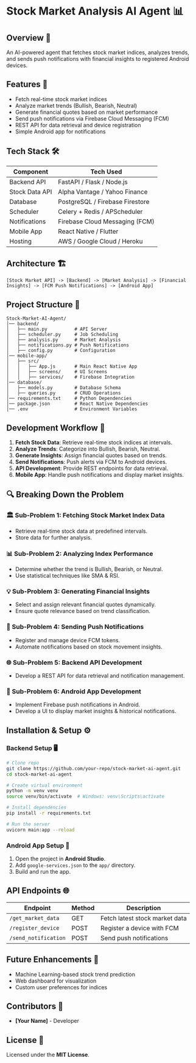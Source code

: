 # Stock Market Analysis AI Agent 📊

## Overview 🎯
An AI-powered agent that fetches stock market indices, analyzes trends, and sends push notifications with financial insights to registered Android devices.

## Features 🚀
- Fetch real-time stock market indices
- Analyze market trends (Bullish, Bearish, Neutral)
- Generate financial quotes based on market performance
- Send push notifications via Firebase Cloud Messaging (FCM)
- REST API for data retrieval and device registration
- Simple Android app for notifications

## Tech Stack 🛠️
| Component         | Tech Used                         |
|------------------|---------------------------------|
| Backend API      | FastAPI / Flask / Node.js       |
| Stock Data API   | Alpha Vantage / Yahoo Finance  |
| Database         | PostgreSQL / Firebase Firestore |
| Scheduler        | Celery + Redis / APScheduler   |
| Notifications    | Firebase Cloud Messaging (FCM) |
| Mobile App       | React Native / Flutter         |
| Hosting         | AWS / Google Cloud / Heroku    |

## Architecture 🏗️
```
[Stock Market API] -> [Backend] -> [Market Analysis] -> [Financial Insights] -> [FCM Push Notifications] -> [Android App]
```

## Project Structure 📂
```
Stock-Market-AI-Agent/
│── backend/
│   ├── main.py          # API Server
│   ├── scheduler.py     # Job Scheduling
│   ├── analysis.py      # Market Analysis
│   ├── notifications.py # Push Notifications
│   ├── config.py        # Configuration
│── mobile-app/
│   ├── src/
│   │   ├── App.js       # Main React Native App
│   │   ├── screens/     # UI Screens
│   │   ├── services/    # Firebase Integration
│── database/
│   ├── models.py        # Database Schema
│   ├── queries.py       # CRUD Operations
│── requirements.txt     # Python Dependencies
│── package.json         # React Native Dependencies
│── .env                 # Environment Variables
```

## Development Workflow 🔄
1. **Fetch Stock Data**: Retrieve real-time stock indices at intervals.
2. **Analyze Trends**: Categorize into Bullish, Bearish, Neutral.
3. **Generate Insights**: Assign financial quotes based on trends.
4. **Send Notifications**: Push alerts via FCM to Android devices.
5. **API Development**: Provide REST endpoints for data retrieval.
6. **Mobile App**: Handle push notifications and display market insights.

## 🔍 Breaking Down the Problem

### 🏛 Sub-Problem 1: Fetching Stock Market Index Data
- Retrieve real-time stock data at predefined intervals.
- Store data for further analysis.

### 📊 Sub-Problem 2: Analyzing Index Performance
- Determine whether the trend is Bullish, Bearish, or Neutral.
- Use statistical techniques like SMA & RSI.

### 💡 Sub-Problem 3: Generating Financial Insights
- Select and assign relevant financial quotes dynamically.
- Ensure quote relevance based on trend classification.

### 📩 Sub-Problem 4: Sending Push Notifications
- Register and manage device FCM tokens.
- Automate notifications based on stock movement insights.

### 🌐 Sub-Problem 5: Backend API Development
- Develop a REST API for data retrieval and notification management.

### 📱 Sub-Problem 6: Android App Development
- Implement Firebase push notifications in Android.
- Develop a UI to display market insights & historical notifications.



## Installation & Setup ⚙️
### Backend Setup 🖥️
```bash
# Clone repo
git clone https://github.com/your-repo/stock-market-ai-agent.git
cd stock-market-ai-agent

# Create virtual environment
python -m venv venv
source venv/bin/activate  # Windows: venv\Scripts\activate

# Install dependencies
pip install -r requirements.txt

# Run the server
uvicorn main:app --reload
```
### Android App Setup 📱
1. Open the project in **Android Studio**.
2. Add `google-services.json` to the `app/` directory.
3. Build and run the app.

## API Endpoints 🌐
| Endpoint            | Method | Description                    |
|--------------------|--------|--------------------------------|
| `/get_market_data` | GET    | Fetch latest stock market data |
| `/register_device` | POST   | Register a device with FCM     |
| `/send_notification` | POST  | Send push notifications        |

## Future Enhancements 🔮
- Machine Learning-based stock trend prediction
- Web dashboard for visualization
- Custom user preferences for indices

## Contributors 🤝
- **[Your Name]** - Developer

## License 📜
Licensed under the **MIT License**.

